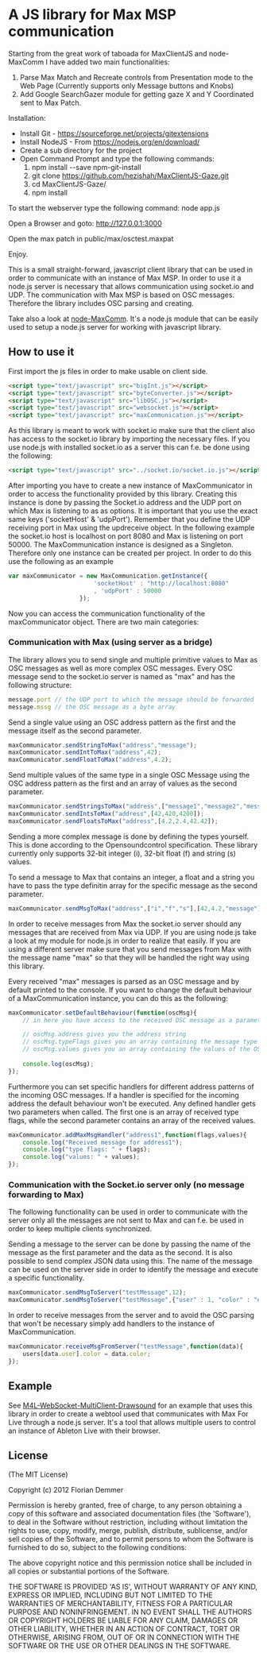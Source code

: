 # A JS library for Max MSP communication

Starting from the great work of taboada for MaxClientJS and node-MaxComm I have added two main functionalities:
1. Parse Max Match and Recreate controls from Presentation mode to the Web Page (Currently supports only Message buttons and Knobs)
2. Add Google SearchGazer module for getting gaze X and Y Coordinated sent to Max Patch.

Installation:
- Install Git - https://sourceforge.net/projects/gitextensions
- Install NodeJS - From https://nodejs.org/en/download/
- Create a sub directory for the project
- Open Command Prompt and type the following commands:
    1. npm install --save npm-git-install
    2. git clone https://github.com/hezishah/MaxClientJS-Gaze.git
    3. cd MaxClientJS-Gaze/
    4. npm install

To start the webserver type the following command:
node app.js

Open a Browser and goto: http://127.0.0.1:3000

Open the max patch in public/max/osctest.maxpat

Enjoy.

This is a small straight-forward, javascript client library that can be used in order to communicate with an instance of Max MSP.
In order to use it a node.js server is necessary that allows communication using socket.io and UDP.
The communication with Max MSP is based on OSC messages. Therefore the library includes OSC parsing and creating.

Take also a look at [node-MaxComm](https://github.com/fde31/node-MaxComm).
It's a node.js module that can be easily used to setup a node.js server for working with javascript library.

## How to use it

First import the js files in order to make usable on client side.

```html
<script type="text/javascript" src="bigInt.js"></script>
<script type="text/javascript" src="byteConverter.js"></script>
<script type="text/javascript" src="libOSC.js"></script>
<script type="text/javascript" src="websocket.js"></script>
<script type="text/javascript" src="maxCommunication.js"></script>
```

As this library is meant to work with socket.io make sure that the client also has access to the socket.io library by importing the necessary files.
If you use node.js with installed socket.io as a server this can f.e. be done using the following:

```html
<script type="text/javascript" src="../socket.io/socket.io.js"></script>
```

After importing you have to create a new instance of MaxCommunicator in order to access the functionality provided by this library. Creating this instance is done by passing the Socket.io address and the UDP port on which Max is listening to as as options. It is important that you use the exact same keys ('socketHost' & 'udpPort').
Remember that you define the UDP receiving port in Max using the updreceive object.
In the following example the socket.io host is localhost on port 8080 and Max is listening on port 50000.
The MaxCommunication instance is designed as a Singleton. Therefore only one instance can be created per project.
In order to do this use the following as an example

```js
var maxCommunicator = new MaxCommunication.getInstance({
						'socketHost' : "http://localhost:8080"
						, 'udpPort' : 50000
					});
```

Now you can access the communication functionality of the maxCommunicator object.
There are two main categories:

### Communication with Max (using server as a bridge)

The library allows you to send single and multiple primitive values to Max as OSC messages as well as more complex OSC messages.
Every OSC message send to the socket.io server is named as "max" and has the following structure:

```js
message.port // the UDP port to which the message should be forwarded
message.mssg // the OSC message as a byte array 
```
Send a single value using an OSC address pattern as the first and the message itself as the second parameter.

```js
maxCommunicator.sendStringToMax("address","message");
maxCommunicator.sendIntToMax("address",42);
maxCommunicator.sendFloatToMax("address",4.2);
```

Send multiple values of the same type in a single OSC Message using the OSC address pattern as the first and an array of values as the second parameter.

```js
maxCommunicator.sendStringsToMax("address",["message1","message2","message3"]);
maxCommunicator.sendIntsToMax("address",[42,420,4200]);
maxCommunicator.sendFloatsToMax("address",[4.2,2.4,42.42]);
```

Sending a more complex message is done by defining the types yourself. This is done according to the Opensoundcontrol specification. These library currently only supports 32-bit integer (i), 32-bit float (f) and string (s) values.

To send a message to Max that contains an integer, a float and a string you have to pass the type definitin array for the specific message as the second parameter.

```js
maxCommunicator.sendMsgToMax("address",["i","f","s"],[42,4.2,"message"]);
```

In order to receive messages from Max the socket.io server should any messages that are received from Max via UDP.
If you are using node.js take a look at my module for node.js in order to realize that easily.
If you are using a different server make sure that you send messages from Max with the message name "max" so that they will be handled the right way using this library.

Every received "max" messages is parsed as an OSC message and by default printed to the console. If you want to change the default behaviour of a MaxCommunication instance, you can do this as the following:

```js
maxCommunicator.setDefaultBehaviour(function(oscMsg){
	// in here you have access to the received OSC message as a parameter

	// oscMsg.address gives you the address string
	// oscMsg.typeFlags gives you an array containing the message type definition flags
	// oscMsg.values gives you an array containing the values of the OSC message
	
	console.log(oscMsg);
});
```

Furthermore you can set specific handlers for different address patterns of the incoming OSC messages.
If a handler is specified for the incoming address the default behaviour won't be executed.
Any defined handler gets two parameters when called. The first one is an array of received type flags, while the second parameter contains an array of the received values.

```js
maxCommunicator.addMaxMsgHandler("address1",function(flags,values){
	console.log("Received message for address1");
	console.log("type flags: " + flags);
	console.log("values: " + values);
});
```

### Communication with the Socket.io server only (no message forwarding to Max)

The following functionality can be used in order to communicate with the server only all the messages are not sent to Max and can f.e. be used in order to keep multiple clients synchronized.

Sending a message to the server can be done by passing the name of the message as the first parameter and the data as the second.
It is also possible to send complex JSON data using this.
The name of the message can be used on the server side in order to identify the message and execute a specific functionality.

```js
maxCommunicator.sendMsgToServer("testMessage",12);
maxCommunicator.sendMsgToServer("testMessage",{"user" : 1, "color" : "#FFFFFF"});
```

In order to receive messages from the server and to avoid the OSC parsing that won't be necessary simply add handlers to the instance of MaxCommunication.

```js
maxCommunicator.receiveMsgFromServer("testMessage",function(data){
	users[data.user].color = data.color;
});
```


## Example

See [M4L-WebSocket-MultiClient-Drawsound](https://github.com/fde31/M4L-WebSocket-MultiClient-DrawSounds) for an example
that uses this library in order to create a webtool used that communicates with Max For Live through a node.js server.
It's a tool that allows multiple users to control an instance of Ableton Live with their browser.

## License

(The MIT License)

Copyright (c) 2012 Florian Demmer

Permission is hereby granted, free of charge, to any person obtaining a copy of this software and associated documentation files (the 'Software'), to deal in the Software without restriction, including without limitation the rights to use, copy, modify, merge, publish, distribute, sublicense, and/or sell copies of the Software, and to permit persons to whom the Software is furnished to do so, subject to the following conditions:

The above copyright notice and this permission notice shall be included in all copies or substantial portions of the Software.

THE SOFTWARE IS PROVIDED 'AS IS', WITHOUT WARRANTY OF ANY KIND, EXPRESS OR IMPLIED, INCLUDING BUT NOT LIMITED TO THE WARRANTIES OF MERCHANTABILITY, FITNESS FOR A PARTICULAR PURPOSE AND NONINFRINGEMENT. IN NO EVENT SHALL THE AUTHORS OR COPYRIGHT HOLDERS BE LIABLE FOR ANY CLAIM, DAMAGES OR OTHER LIABILITY, WHETHER IN AN ACTION OF CONTRACT, TORT OR OTHERWISE, ARISING FROM, OUT OF OR IN CONNECTION WITH THE SOFTWARE OR THE USE OR OTHER DEALINGS IN THE SOFTWARE.

